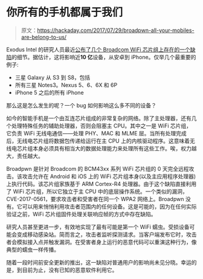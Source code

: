 # 你所有的手机都属于我们

> 原文：<https://hackaday.com/2017/07/29/broadpwn-all-your-mobiles-are-belong-to-us/>

Exodus Intel 的研究人员最近[公布了几个 Broadcom WiFi 芯片组上存在的一个缺陷](https://blog.exodusintel.com/2017/07/26/broadpwn/)的细节。据估计，这将影响近**10 亿**设备，从安卓到 iPhone。仅举几个最重要的例子:

*   三星 Galaxy 从 S3 到 S8，包括
*   所有三星 Notes3。Nexus 5、6、6X 和 6P
*   iPhone 5 之后的所有 iPhone

那么这是怎么发生的呢？一个 bug 如何影响这么多不同的设备？

如今的智能手机是一个由互连芯片组成的非常复杂的网络。除了主处理器，还有几个处理特殊任务的辅助处理器，否则会阻塞主 CPU。其中之一是 WiFi 芯片组，它负责 WiFi 无线电通信——处理 PHY、MAC 和 MLME 层。当所有处理完成后，无线电芯片组将数据包传递给运行在主 CPU 上的内核驱动程序。这意味着无线电芯片组本身必须具有相当大的数据处理能力来处理所有这些工作。唉，权力越大，责任越大。

Broadpwn 是针对 Broadcom 的 BCM43xx 系列 WiFi 芯片组的 0 天完全远程攻击。该攻击允许在 Android 和 iOS 上的 WiFi 芯片组本身(以及主应用程序处理器)上执行代码。该芯片组家族基于 ARM Cortex-R4 处理器。由于这个缺陷直接利用了 WiFi 芯片组，所以它独立于主 CPU 中的底层操作系统。一个类似的漏洞，CVE-2017-0561，要求攻击者和受害者在同一个 WPA2 网络上。Broadpwn 没有。它可以用来悄悄利用攻击者范围内的任何设备。这是可能的，因为在任何实际验证之前，WiFi 芯片组固件处理关联响应帧的方式中存在缺陷。

研究人员甚至更进一步，有效地实现了最有可能是第一个 WiFi 蠕虫。受损设备可能会变成移动感染站。简而言之，攻击者监听探测请求。当客户端发布它时，攻击者会模拟接入点并触发漏洞。在受害者身上运行的恶意代码可以重演这种行为，像典型的蠕虫一样传播。

随着一段时间前安全更新的推出，这一缺陷对普通用户的影响尚未见分晓。幸运的是，到目前为止，没有已知的恶意软件利用它。